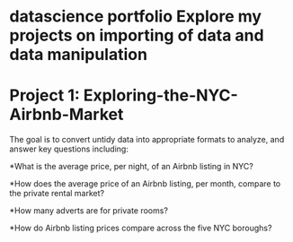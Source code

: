 # datascience portfolio Explore my projects on importing of data and data manipulation


# Project 1: Exploring-the-NYC-Airbnb-Market

 The goal is to convert untidy data into appropriate formats to analyze, and answer key questions including:

*What is the average price, per night, of an Airbnb listing in NYC?

*How does the average price of an Airbnb listing, per month, compare to the private rental market?

*How many adverts are for private rooms?

*How do Airbnb listing prices compare across the five NYC boroughs?

